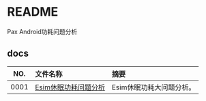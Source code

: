 # README

Pax Android功耗问题分析

## docs

NO.|文件名称|摘要
:--:|:--|:--
0001| [Esim休眠功耗问题分析](docs/0001_Esim休眠功耗问题分析.md) | Esim休眠功耗大问题分析。
